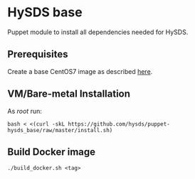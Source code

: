 # HySDS base

Puppet module to install all dependencies needed for HySDS.

## Prerequisites
Create a base CentOS7 image as described [here](https://github.com/hysds/hysds-framework/wiki/Puppet-Automation#create-a-base-centos-7-image-for-installation-of-all-hysds-component-instances).

## VM/Bare-metal Installation
As _root_ run:
```
bash < <(curl -skL https://github.com/hysds/puppet-hysds_base/raw/master/install.sh)
```

## Build Docker image
```
./build_docker.sh <tag>
```
